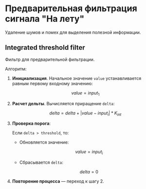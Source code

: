 # Предварительная фильтрация сигнала "На лету"

Удаление шумов и помех для выделения полезной информации.

## Integrated threshold filter

Фильтр для предварительной фильтрации.

Алгоритм:  

1. **Инициализация**. Начальное значение `value` устанавливается равным первому входному значению:

   $$ value = input_1 $$

2. **Расчет дельты**. Вычисляется приращение `delta`:

   $$ delta = delta + |value - input_i| * K_{int} $$

3. **Проверка порога**:

   Если `delta > threshold`, то:  
   - Обновляется значение:

     $$ value = input_i $$

   - Сбрасывается `delta`:

     $$ delta = 0 $$

4. **Повторение процесса** — переход к шагу 2.
